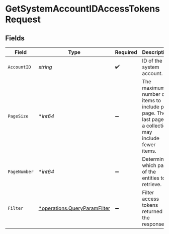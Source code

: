 # GetSystemAccountIDAccessTokensRequest


## Fields

| Field                                                                                                   | Type                                                                                                    | Required                                                                                                | Description                                                                                             | Example                                                                                                 |
| ------------------------------------------------------------------------------------------------------- | ------------------------------------------------------------------------------------------------------- | ------------------------------------------------------------------------------------------------------- | ------------------------------------------------------------------------------------------------------- | ------------------------------------------------------------------------------------------------------- |
| `AccountID`                                                                                             | *string*                                                                                                | :heavy_check_mark:                                                                                      | ID of the system account.                                                                               |                                                                                                         |
| `PageSize`                                                                                              | **int64*                                                                                                | :heavy_minus_sign:                                                                                      | The maximum number of items to include per page. The last page of a collection may include fewer items. | 10                                                                                                      |
| `PageNumber`                                                                                            | **int64*                                                                                                | :heavy_minus_sign:                                                                                      | Determines which page of the entities to retrieve.                                                      | 1                                                                                                       |
| `Filter`                                                                                                | [*operations.QueryParamFilter](../../models/operations/queryparamfilter.md)                             | :heavy_minus_sign:                                                                                      | Filter access tokens returned in the response.                                                          |                                                                                                         |